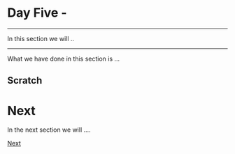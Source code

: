 # Day Five -

---

In this section we will ..

---




What we have done in this section is ...


## Scratch


# Next

In the next section we will ....

[Next](05-06.md)
